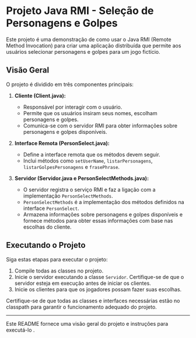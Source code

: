 # Projeto Java RMI - Seleção de Personagens e Golpes

Este projeto é uma demonstração de como usar o Java RMI (Remote Method Invocation) para criar uma aplicação distribuída que permite aos usuários selecionar personagens e golpes para um jogo fictício.

## Visão Geral

O projeto é dividido em três componentes principais:

1. **Cliente (Client.java):**
    - Responsável por interagir com o usuário.
    - Permite que os usuários insiram seus nomes, escolham personagens e golpes.
    - Comunica-se com o servidor RMI para obter informações sobre personagens e golpes disponíveis.

2. **Interface Remota (PersonSelect.java):**
    - Define a interface remota que os métodos devem seguir.
    - Inclui métodos como `setUserName`, `listarPersonagens`, `listarGolpesPersonagens` e `frasePhrase`.

3. **Servidor (Servidor.java e PersonSelectMethods.java):**
    - O servidor registra o serviço RMI e faz a ligação com a implementação `PersonSelectMethods`.
    - `PersonSelectMethods` é a implementação dos métodos definidos na interface `PersonSelect`.
    - Armazena informações sobre personagens e golpes disponíveis e fornece métodos para obter essas informações com base nas escolhas do cliente.

## Executando o Projeto

Siga estas etapas para executar o projeto:

1. Compile todas as classes no projeto.
2. Inicie o servidor executando a classe `Servidor`. Certifique-se de que o servidor esteja em execução antes de iniciar os clientes.
3. Inicie os clientes para que os jogadores possam fazer suas escolhas.

Certifique-se de que todas as classes e interfaces necessárias estão no classpath para garantir o funcionamento adequado do projeto.

---

Este README fornece uma visão geral do projeto e instruções para executá-lo .